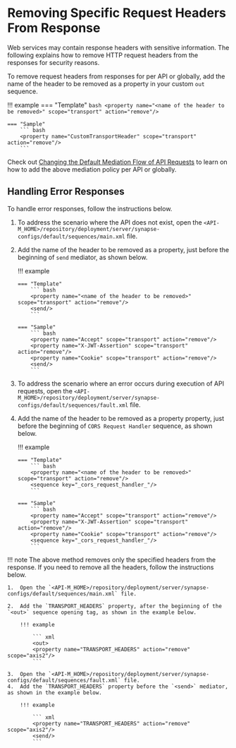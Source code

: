 # Removing Specific Request Headers From Response

Web services may contain response headers with sensitive information. The following explains how to remove HTTP request headers from the responses for security reasons.

To remove request headers from responses for per API or globally, add the name of the header to be removed as a property in your custom `out` sequence.
  
!!! example
    === "Template"
        ``` bash
        <property name="<name of the header to be removed>" scope="transport" action="remove"/>
        ```

    === "Sample"
        ``` bash
        <property name="CustomTransportHeader" scope="transport" action="remove"/>
        ```
Check out [Changing the Default Mediation Flow of API Requests]({{base_path}}/design/api-policies/attach-policy/) to learn on how to
add the above mediation policy per API or globally.

## Handling Error Responses

To handle error responses, follow the instructions below. 

1.  To address the scenario where the API does not exist, open the `<API-M_HOME>/repository/deployment/server/synapse-configs/default/sequences/main.xml` file.
3.  Add the name of the header to be removed as a property, just before the beginning of `send` mediator, as shown below.
    
    !!! example

        === "Template"
            ``` bash
            <property name="<name of the header to be removed>" scope="transport" action="remove"/>
            <send/>
            ```

        === "Sample"
            ``` bash
            <property name="Accept" scope="transport" action="remove"/>
            <property name="X-JWT-Assertion" scope="transport" action="remove"/>
            <property name="Cookie" scope="transport" action="remove"/> 
            <send/>
            ```

4.  To address the scenario where an error occurs during execution of API requests, open the `<API-M_HOME>/repository/deployment/server/synapse-configs/default/sequences/fault.xml` file.
5.  Add the name of the header to be removed as a property property, just before the beginning of `CORS Request Handler` sequence, as shown below.

    !!! example

        === "Template"
            ``` bash
            <property name="<name of the header to be removed>" scope="transport" action="remove"/>
            <sequence key="_cors_request_handler_"/>
            ```

        === "Sample"
            ``` bash
            <property name="Accept" scope="transport" action="remove"/>
            <property name="X-JWT-Assertion" scope="transport" action="remove"/>
            <property name="Cookie" scope="transport" action="remove"/>
            <sequence key="_cors_request_handler_"/>
            ```
          

!!! note
    The above method removes only the specified headers from the response. If you need to remove all the headers, follow the instructions below.

    1.  Open the `<API-M_HOME>/repository/deployment/server/synapse-configs/default/sequences/main.xml` file.

    2.  Add the `TRANSPORT_HEADERS` property, after the beginning of the `<out>` sequence opening tag, as shown in the example below.

        !!! example

            ``` xml
            <out>
            <property name="TRANSPORT_HEADERS" action="remove" scope="axis2"/>
            ```

    3.  Open the `<API-M_HOME>/repository/deployment/server/synapse-configs/default/sequences/fault.xml` file.
    4.  Add the `TRANSPORT_HEADERS` property before the `<send>` mediator, as shown in the example below.

        !!! example

            ``` xml
            <property name="TRANSPORT_HEADERS" action="remove" scope="axis2"/>
            <send/>
            ```
